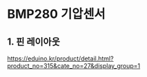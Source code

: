 # BMP280 기압센서
## 1. 핀 레이아웃
 <https://eduino.kr/product/detail.html?product_no=315&cate_no=27&display_group=1>
 
 
 
